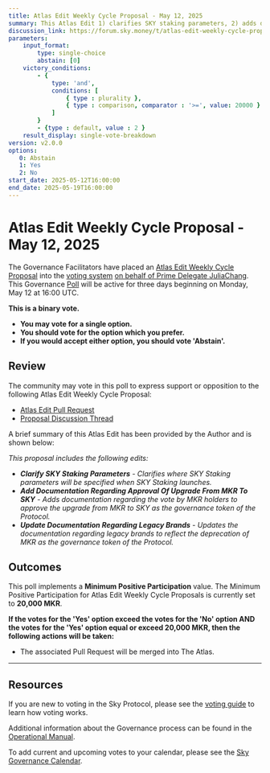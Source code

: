 ```yaml
---
title: Atlas Edit Weekly Cycle Proposal - May 12, 2025
summary: This Atlas Edit 1) clarifies SKY staking parameters, 2) adds documentation regarding approval of the upgrade from MKR to SKY, 3) updates documentation regarding legacy brands.
discussion_link: https://forum.sky.money/t/atlas-edit-weekly-cycle-proposal-week-of-may-12-2025/26364
parameters:
    input_format:
        type: single-choice
        abstain: [0]
    victory_conditions:
        - {
            type: 'and',
            conditions: [
                { type : plurality },
                { type : comparison, comparator : '>=', value: 20000 }
            ]
        }
        - {type : default, value : 2 }
    result_display: single-vote-breakdown
version: v2.0.0
options:
   0: Abstain
   1: Yes
   2: No
start_date: 2025-05-12T16:00:00
end_date: 2025-05-19T16:00:00
---
```

# Atlas Edit Weekly Cycle Proposal - May 12, 2025

The Governance Facilitators have placed an [Atlas Edit Weekly Cycle Proposal](https://sky-atlas.powerhouse.io/#A.1.9.2_Atlas_Edit_Weekly_Cycle-4a8ad9ad-5c5d-4994-9b46-f04c0e61ce59|0db30308) into the [voting system](https://vote.makerdao.com/polling) [on behalf of Prime Delegate JuliaChang](https://forum.sky.money/t/atlas-edit-weekly-cycle-proposal-week-of-may-12-2025/26364/5). This Governance [Poll](https://sky-atlas.powerhouse.io/#A.1.9.2_Atlas_Edit_Weekly_Cycle-4a8ad9ad-5c5d-4994-9b46-f04c0e61ce59%7C0db30308) will be active for three days beginning on Monday, May 12 at 16:00 UTC.

**This is a binary vote.**

- **You may vote for a single option.**
- **You should vote for the option which you prefer.**
- **If you would accept either option, you should vote 'Abstain'.**

## Review

The community may vote in this poll to express support or opposition to the following Atlas Edit Weekly Cycle Proposal:

- [Atlas Edit Pull Request](https://github.com/makerdao/next-gen-atlas/pull/104)
- [Proposal Discussion Thread](https://forum.sky.money/t/atlas-edit-weekly-cycle-proposal-week-of-may-12-2025/26364)

A brief summary of this Atlas Edit has been provided by the Author and is shown below:

*This proposal includes the following edits:*

- _**Clarify SKY Staking Parameters** - Clarifies where SKY Staking parameters will be specified when SKY Staking launches._
- _**Add Documentation Regarding Approval Of Upgrade From MKR To SKY** - Adds documentation regarding the vote by MKR holders to approve the upgrade from MKR to SKY as the governance token of the Protocol._
- _**Update Documentation Regarding Legacy Brands** - Updates the documentation regarding legacy brands to reflect the deprecation of MKR as the governance token of the Protocol._

## Outcomes

This poll implements a **Minimum Positive Participation** value. The Minimum Positive Participation for Atlas Edit Weekly Cycle Proposals is currently set to **20,000 MKR**.

**If the votes for the 'Yes' option exceed the votes for the 'No' option AND the votes for the 'Yes' option equal or exceed 20,000 MKR, then the following actions will be taken:**

- The associated Pull Request will be merged into The Atlas.

---

## Resources

If you are new to voting in the Sky Protocol, please see the [voting guide](https://manual.makerdao.com/governance/voting-in-makerdao/on-chain-governance) to learn how voting works.

Additional information about the Governance process can be found in the [Operational Manual](https://manual.makerdao.com).

To add current and upcoming votes to your calendar, please see the [Sky Governance Calendar](https://manual.makerdao.com/makerdao/calendars/governance-calendar).
